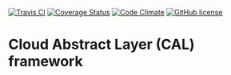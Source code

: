 [![Travis CI](https://travis-ci.org/cloudcomputinghust/CAL.svg?branch=master)](https://travis-ci.org/cloudcomputinghust/CAL)
[![Coverage Status](https://coveralls.io/repos/github/cloudcomputinghust/CAL/badge.svg?branch=master)](https://coveralls.io/github/cloudcomputinghust/CAL?branch=master)
[![Code Climate](https://codeclimate.com/github/cloudcomputinghust/CAL/badges/gpa.svg)](https://codeclimate.com/github/cloudcomputinghust/CAL)
[![GitHub license](https://img.shields.io/badge/license-Apache--2.0-blue.svg)](https://raw.githubusercontent.com/cloudcomputinghust/CAL/master/LICENSE)
    
# Cloud Abstract Layer (CAL) framework

